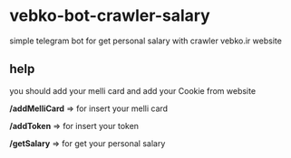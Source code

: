 # vebko-bot-crawler-salary
simple telegram bot for get personal salary with crawler vebko.ir website

## help
you should add your melli card and add your Cookie from website

<b>/addMelliCard</b> => for insert your melli card

<b>/addToken</b> => for insert your token

<b>/getSalary</b> => for get your personal salary

